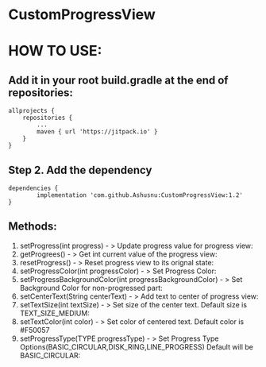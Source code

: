 # CustomProgressView

# HOW TO USE:

## Add it in your root build.gradle at the end of repositories:

	allprojects {
		repositories {
			...
			maven { url 'https://jitpack.io' }
		}
	}

## Step 2. Add the dependency

	dependencies {
	        implementation 'com.github.Ashusnu:CustomProgressView:1.2'
	}
  
  
  
  ## Methods:
  
  1) setProgress(int progress)                                  - > Update progress value for progress view:
  2) getProgrees()                                              - > Get int current value of the progress view:
  3) resetProgress()                                            - > Reset progress view to its orignal state:
  4) setProgressColor(int progressColor)                        - > Set Progress Color:
  5) setProgressBackgroundColor(int progressBackgroundColor)    - > Set Background Color for non-progressed part:
  6) setCenterText(String centerText)				- > Add text to center of progress view:
  7) setTextSize(int textSize)					- > Set size of the center text. Default size is TEXT_SIZE_MEDIUM:
  8) setTextColor(int color)					- > Set color of centered text. Default color is #F50057
  9) setProgressType(TYPE progressType)				- > Set Progress Type Options(BASIC_CIRCULAR,DISK_RING,LINE_PROGRESS)
  								     Default will be BASIC_CIRCULAR:
